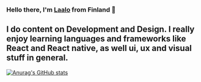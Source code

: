 ### Hello there, I'm [Laalo](https://www.laaloceesay.com/) from Finland 👋

## I do content on Development and Design. I really enjoy learning languages and frameworks like React and React native, as well ui, ux and visual stuff in general.

[![Anurag's GitHub stats](https://github-readme-stats.vercel.app/api?username=Laaloz)](https://github.com/anuraghazra/github-readme-stats)

<!--
**Laaloz/Laaloz** is a ✨ _special_ ✨ repository because its `README.md` (this file) appears on your GitHub profile.

Here are some ideas to get you started:

- 🔭 I’m currently working on ...
- 🌱 I’m currently learning ...
- 👯 I’m looking to collaborate on ...
- 🤔 I’m looking for help with ...
- 💬 Ask me about ...
- 📫 How to reach me: ...
- 😄 Pronouns: ...
- ⚡ Fun fact: ...
-->
